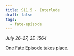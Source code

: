 ```yaml
---
title: S11.5 - Interlude
draft: false
tags:
  - fate-episode
---
```

*July 26-27, 3E 1564*

[One Fate Episode takes place.](Story/Fate-Episodes/S11-12/)